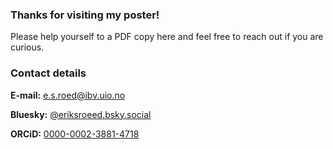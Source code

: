 ### Thanks for visiting my poster!

Please help yourself to a PDF copy here and feel free to reach out if you are curious.

### Contact details

**E-mail:** [e.s.roed@ibv.uio.no](mailto:e.s.roed@ibv.uio.no)

**Bluesky:** [@eriksroeed.bsky.social](https://bsky.app/profile/eriksroeed.bsky.social)

**ORCiD:** [0000-0002-3881-4718](https://orcid.org/0000-0002-3881-4718)
